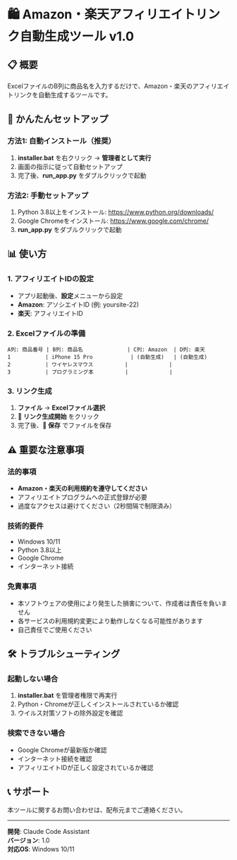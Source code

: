 # 🛍️ Amazon・楽天アフィリエイトリンク自動生成ツール v1.0

## 📋 概要
ExcelファイルのB列に商品名を入力するだけで、Amazon・楽天のアフィリエイトリンクを自動生成するツールです。

## 🚀 かんたんセットアップ

### 方法1: 自動インストール（推奨）
1. **installer.bat** を右クリック → **管理者として実行**
2. 画面の指示に従って自動セットアップ
3. 完了後、**run_app.py** をダブルクリックで起動

### 方法2: 手動セットアップ
1. Python 3.8以上をインストール: https://www.python.org/downloads/
2. Google Chromeをインストール: https://www.google.com/chrome/
3. **run_app.py** をダブルクリックで起動

## 📊 使い方

### 1. アフィリエイトIDの設定
- アプリ起動後、**設定**メニューから設定
- **Amazon**: アソシエイトID (例: yoursite-22)
- **楽天**: アフィリエイトID

### 2. Excelファイルの準備
```
A列: 商品番号 | B列: 商品名              | C列: Amazon  | D列: 楽天
1           | iPhone 15 Pro            | (自動生成)   | (自動生成)
2           | ワイヤレスマウス          |             |
3           | プログラミング本          |             |
```

### 3. リンク生成
1. **ファイル** → **Excelファイル選択**
2. **🚀 リンク生成開始** をクリック
3. 完了後、**💾 保存** でファイルを保存

## ⚠️ 重要な注意事項

### 法的事項
- **Amazon・楽天の利用規約を遵守してください**
- アフィリエイトプログラムへの正式登録が必要
- 過度なアクセスは避けてください（2秒間隔で制限済み）

### 技術的要件
- Windows 10/11
- Python 3.8以上
- Google Chrome
- インターネット接続

### 免責事項
- 本ソフトウェアの使用により発生した損害について、作成者は責任を負いません
- 各サービスの利用規約変更により動作しなくなる可能性があります
- 自己責任でご使用ください

## 🛠️ トラブルシューティング

### 起動しない場合
1. **installer.bat** を管理者権限で再実行
2. Python・Chromeが正しくインストールされているか確認
3. ウイルス対策ソフトの除外設定を確認

### 検索できない場合
- Google Chromeが最新版か確認
- インターネット接続を確認
- アフィリエイトIDが正しく設定されているか確認

## 📞 サポート
本ツールに関するお問い合わせは、配布元までご連絡ください。

---
**開発**: Claude Code Assistant  
**バージョン**: 1.0  
**対応OS**: Windows 10/11